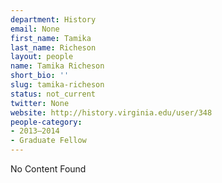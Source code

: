 ```yaml
---
department: History
email: None
first_name: Tamika
last_name: Richeson
layout: people
name: Tamika Richeson
short_bio: ''
slug: tamika-richeson
status: not_current
twitter: None
website: http://history.virginia.edu/user/348
people-category:
- 2013–2014
- Graduate Fellow
---
```


No Content Found
